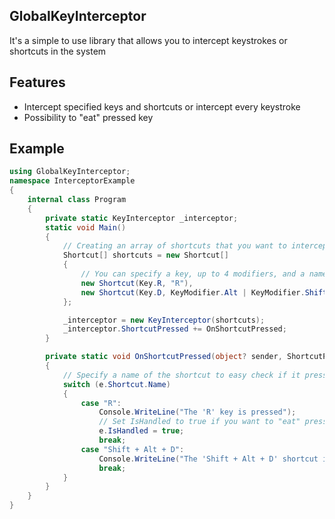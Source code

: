 ## GlobalKeyInterceptor
It's a simple to use library that allows you to intercept keystrokes or shortcuts in the system

## Features 
- Intercept specified keys and shortcuts or intercept every keystroke
- Possibility to "eat" pressed key

## Example
```cs
using GlobalKeyInterceptor;
namespace InterceptorExample
{
    internal class Program
    {
        private static KeyInterceptor _interceptor;
        static void Main()
        {
            // Creating an array of shortcuts that you want to intercept
            Shortcut[] shortcuts = new Shortcut[]
            {
                // You can specify a key, up to 4 modifiers, and a name
                new Shortcut(Key.R, "R"),
                new Shortcut(Key.D, KeyModifier.Alt | KeyModifier.Shift, "Alt + Shift + D")
            };

            _interceptor = new KeyInterceptor(shortcuts);
            _interceptor.ShortcutPressed += OnShortcutPressed;
        }

        private static void OnShortcutPressed(object? sender, ShortcutPressedEventArgs e)
        {
            // Specify a name of the shortcut to easy check if it pressed
            switch (e.Shortcut.Name)
            {
                case "R":
                    Console.WriteLine("The 'R' key is pressed");
                    // Set IsHandled to true if you want to "eat" pressed key
                    e.IsHandled = true;
                    break;
                case "Shift + Alt + D":
                    Console.WriteLine("The 'Shift + Alt + D' shortcut is pressed");
                    break;
            }
        }
    }
}
```
